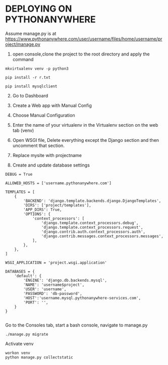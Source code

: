 # DEPLOYING ON PYTHONANYWHERE

Assume manage.py is at https://www.pythonanywhere.com/user/username/files/home/username/project/manage.py

1. open console,clone the project to the root directory and apply the command
```
mkvirtualenv venv -p python3

pip install -r r.txt

pip install mysqlclient
```

2. Go to Dashboard

3. Create a Web app with Manual Config

4. Choose Manual Configuration

5. Enter the name of your virtualenv in the Virtualenv section on the web tab (venv)

6. Open WSGI file, Delete everything except the Django section and then uncomment that section.

7. Replace mysite with projectname

8. Create and update database settings

```
DEBUG = True

ALLOWED_HOSTS = ['username.pythonanywhere.com']

TEMPLATES = [
	{
		'BACKEND': 'django.template.backends.django.DjangoTemplates',
		'DIRS': ['project/templates'],
		'APP_DIRS': True,
		'OPTIONS': {
			'context_processors': [
				'django.template.context_processors.debug',
				'django.template.context_processors.request',
				'django.contrib.auth.context_processors.auth',
				'django.contrib.messages.context_processors.messages',
			],
		},
	},
]

WSGI_APPLICATION = 'project.wsgi.application'

DATABASES = {
	'default': {
		'ENGINE': 'django.db.backends.mysql',
		'NAME': 'username$project',
		'USER': 'username',
		'PASSWORD': 'db-password',
		'HOST':'username.mysql.pythonanywhere-services.com',
		'PORT': '',
	}
}


```
Go to the Consoles tab, start a bash console, navigate to manage.py

```
./manage.py migrate
```


Activate venv
```
workon venv
python manage.py collectstatic
```
